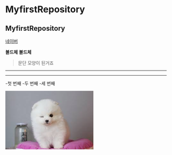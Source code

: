 # MyfirstRepository
## MyfirstRepository

[네이버](https://naver.com)

**볼드체**
__볼드체__

>문단 모양이 된거죠
>
***
---

-첫 번째
  -두 번째
    -세 번째

<img width="" height="" src="./png/말티즈.png"></img>

